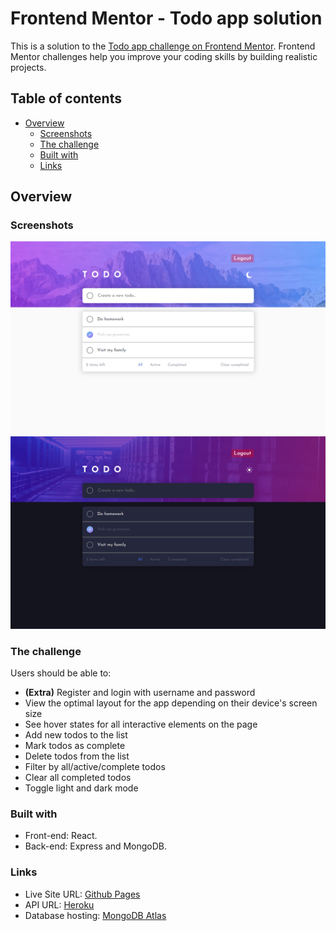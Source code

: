 # Frontend Mentor - Todo app solution

This is a solution to the [Todo app challenge on Frontend Mentor](https://www.frontendmentor.io/challenges/todo-app-Su1_KokOW). Frontend Mentor challenges help you improve your coding skills by building realistic projects.

## Table of contents

-   [Overview](#overview)
    -   [Screenshots](#screenshots)
    -   [The challenge](#the-challenge)
    -   [Built with](#built-with)
    -   [Links](#links)

## Overview

### Screenshots

![](./screenshot-light.png)
![](./screenshot-dark.png)

### The challenge

Users should be able to:

-   **(Extra)** Register and login with username and password
-   View the optimal layout for the app depending on their device's screen size
-   See hover states for all interactive elements on the page
-   Add new todos to the list
-   Mark todos as complete
-   Delete todos from the list
-   Filter by all/active/complete todos
-   Clear all completed todos
-   Toggle light and dark mode

### Built with

-   Front-end: React.
-   Back-end: Express and MongoDB.

### Links

-   Live Site URL: [Github Pages](https://cvenencia.github.io/todo-app-main)
-   API URL: [Heroku](https://cvenencia-todo-app.herokuapp.com)
-   Database hosting: [MongoDB Atlas](https://www.mongodb.com/es/atlas/database)
